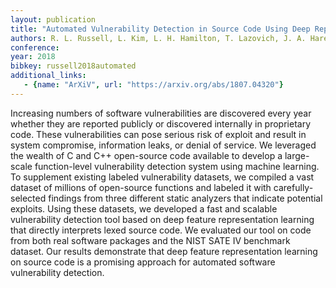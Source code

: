 ```yaml
---
layout: publication
title: "Automated Vulnerability Detection in Source Code Using Deep Representation Learning"
authors: R. L. Russell, L. Kim, L. H. Hamilton, T. Lazovich, J. A. Harer, O. Ozdemir, P. M. Ellingwood, M. W. McConley
conference: 
year: 2018
bibkey: russell2018automated
additional_links:
   - {name: "ArXiV", url: "https://arxiv.org/abs/1807.04320"}
---
```

Increasing numbers of software vulnerabilities are discovered every year whether they are reported publicly or discovered internally in proprietary code. These vulnerabilities can pose serious risk of exploit and result in system compromise, information leaks, or denial of service. We leveraged the wealth of C and C++ open-source code available to develop a large-scale function-level vulnerability detection system using machine learning. To supplement existing labeled vulnerability datasets, we compiled a vast dataset of millions of open-source functions and labeled it with carefully-selected findings from three different static analyzers that indicate potential exploits. Using these datasets, we developed a fast and scalable vulnerability detection tool based on deep feature representation learning that directly interprets lexed source code. We evaluated our tool on code from both real software packages and the NIST SATE IV benchmark dataset. Our results demonstrate that deep feature representation learning on source code is a promising approach for automated software vulnerability detection. 
